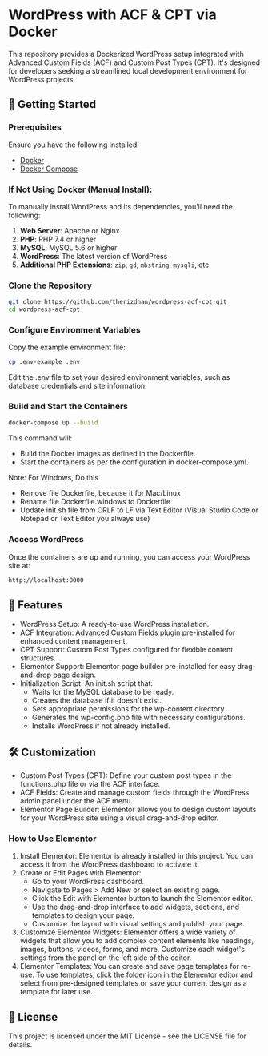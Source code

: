 # WordPress with ACF & CPT via Docker

This repository provides a Dockerized WordPress setup integrated with Advanced Custom Fields (ACF) and Custom Post Types (CPT). It's designed for developers seeking a streamlined local development environment for WordPress projects.

## 🚀 Getting Started

### Prerequisites

Ensure you have the following installed:

- [Docker](https://www.docker.com/get-started)
- [Docker Compose](https://docs.docker.com/compose/install/)


### If Not Using Docker (Manual Install):

To manually install WordPress and its dependencies, you'll need the following:

1. **Web Server**: Apache or Nginx
2. **PHP**: PHP 7.4 or higher
3. **MySQL**: MySQL 5.6 or higher
4. **WordPress**: The latest version of WordPress
5. **Additional PHP Extensions**: `zip`, `gd`, `mbstring`, `mysqli`, etc.

### Clone the Repository

```bash
git clone https://github.com/therizdhan/wordpress-acf-cpt.git
cd wordpress-acf-cpt
```

### Configure Environment Variables

Copy the example environment file:
```bash
cp .env-example .env
```

Edit the .env file to set your desired environment variables, such as database credentials and site information.

### Build and Start the Containers

```bash
docker-compose up --build
```

This command will:
- Build the Docker images as defined in the Dockerfile.
- Start the containers as per the configuration in docker-compose.yml.

Note: For Windows, Do this

- Remove file Dockerfile, because it for Mac/Linux
- Rename file Dockerfile.windows to Dockerfile
- Update init.sh file from CRLF to LF via Text Editor (Visual Studio Code or Notepad or Text Editor you always use)

### Access WordPress

Once the containers are up and running, you can access your WordPress site at:

```bash
http://localhost:8000
```

## 🔧 Features
- WordPress Setup: A ready-to-use WordPress installation.
- ACF Integration: Advanced Custom Fields plugin pre-installed for enhanced content management.
- CPT Support: Custom Post Types configured for flexible content structures.
- Elementor Support: Elementor page builder pre-installed for easy drag-and-drop page design.
- Initialization Script: An init.sh script that:
  - Waits for the MySQL database to be ready.
  - Creates the database if it doesn't exist.
  - Sets appropriate permissions for the wp-content directory.
  - Generates the wp-config.php file with necessary configurations.
  - Installs WordPress if not already installed.

## 🛠 Customization
- Custom Post Types (CPT): Define your custom post types in the functions.php file or via the ACF interface.
- ACF Fields: Create and manage custom fields through the WordPress admin panel under the ACF menu.
- Elementor Page Builder: Elementor allows you to design custom layouts for your WordPress site using a visual drag-and-drop editor.

### How to Use Elementor
1. Install Elementor:
   Elementor is already installed in this project. You can access it from the WordPress dashboard to activate it.
2. Create or Edit Pages with Elementor:
   - Go to your WordPress dashboard.
   - Navigate to Pages > Add New or select an existing page.
   - Click the Edit with Elementor button to launch the Elementor editor.
   - Use the drag-and-drop interface to add widgets, sections, and templates to design your page.
   - Customize the layout with visual settings and publish your page.
3. Customize Elementor Widgets:
   Elementor offers a wide variety of widgets that allow you to add complex content elements like headings, images, buttons, videos, forms, and more. Customize each widget's settings from the panel on the left side of the editor.
4. Elementor Templates:
   You can create and save page templates for re-use. To use templates, click the folder icon in the Elementor editor and select from pre-designed templates or save your current design as a template for later use.

## 📄 License
This project is licensed under the MIT License - see the LICENSE file for details.

